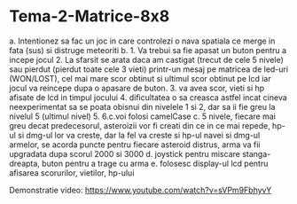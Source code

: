 # Tema-2-Matrice-8x8
a. Intentionez sa fac un joc in care controlezi o nava spatiala ce merge in fata (sus) si distruge meteoriti
b. 1. Va trebui sa fie apasat un buton pentru a incepe jocul
2. La sfarsit se arata daca am castigat (trecut de cele 5 nivele) sau pierdut (pierdut toate cele 3 vieti) printr-un mesaj pe matricea de led-uri (WON/LOST), cel mai mare scor obtinut si ultimul scor obtinut pe lcd iar jocul va reincepe dupa o apasare de buton.
3. va avea scor, vieti si hp afisate de lcd in timpul jocului
4. dificultatea o sa creasca astfel incat cineva neexperimentat sa se poata obisnui din nivelele 1 si 2, dar sa ii fie greu la nivelul 5 (ultimul nivel)
5.
6.c.voi folosi camelCase
c.   5 nivele, fiecare mai greu decat predecesorul, asteroizii vor fi creati din ce in ce mai repede, hp-ul si dmg-ul lor va creste, dar la fel va creste si hp-ul navei si dmg-ul armelor, se acorda puncte pentru fiecare asteroid distrus, arma va fii upgradata dupa scorul 2000 si 3000
d. joystick pentru miscare stanga-dreapta, buton pentru a trage cu arma
e. folosesc display-ul lcd pentru afisarea scorurilor, vietilor, hp-ului

Demonstratie video: https://www.youtube.com/watch?v=sVPm9FbhyvY
